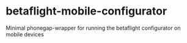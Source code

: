 # betaflight-mobile-configurator
Minimal phonegap-wrapper for running the betaflight configurator on mobile devices
